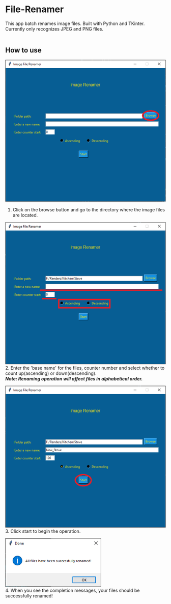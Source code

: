 # File-Renamer
This app batch renames image files. Built with Python and TKinter.<br />
Currently only recognizes JPEG and PNG files.<br /><br />

## How to use
![Browse for file directory](/assets/imgs/1.png)<br />
1. Click on the browse button and go to the directory where the image files are located.<br />

![Enter name, counter, and count direction](/assets/imgs/2.png)<br />
2. Enter the 'base name' for the files, counter number and select whether to count up(ascending) or down(descending).<br />
***Note: Renaming operation will affect files in alphabetical order.***<br />

![Click start to begin](/assets/imgs/3.png)<br />
3. Click start to begin the operation.<br />

![Success message](/assets/imgs/4.png)<br />
4. When you see the completion messages, your files should be successfully renamed!

